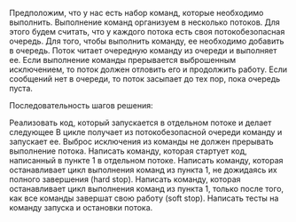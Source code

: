 Предположим, что у нас есть набор команд, которые необходимо выполнить. Выполнение команд организуем в несколько потоков.
Для этого будем считать, что у каждого потока есть своя потокобезопасная очередь.
Для того, чтобы выполнить команду, ее необходимо добавить в очередь. Поток читает очередную команду из очереди и выполняет ее.
Если выполнение команды прерывается выброшенным исключением, то поток должен отловить его и продолжить работу.
Если сообщений нет в очереди, то поток засыпает до тех пор, пока очередь пуста.

Последовательность шагов решения:

Реализовать код, который запускается в отдельном потоке и делает следующее
В цикле получает из потокобезопасной очереди команду и запускает ее.
Выброс исключения из команды не должен прерывать выполнение потока.
Написать команду, которая стартует код, написанный в пункте 1 в отдельном потоке.
Написать команду, которая останавливает цикл выполнения команд из пункта 1, не дожидаясь их полного завершения (hard stop).
Написать команду, которая останавливает цикл выполнения команд из пункта 1, только после того, как все команды завершат свою работу (soft stop).
Написать тесты на команду запуска и остановки потока.